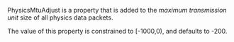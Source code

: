 PhysicsMtuAdjust is a property that is added to the *maximum transmission unit* size of all physics data packets.

The value of this property is constrained to [-1000,0), and defaults to -200.